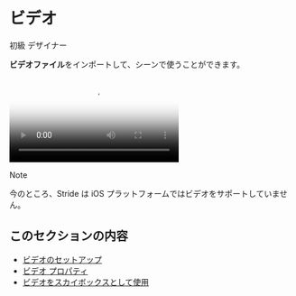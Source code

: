 # ビデオ
<!--
# Video
-->

<span class="badge text-bg-primary">初級</span>
<span class="badge text-bg-success">デザイナー</span>
<!--
<span class="badge text-bg-primary">Beginner</span>
<span class="badge text-bg-success">Designer</span>
-->

**ビデオファイル**をインポートして、シーンで使うことができます。
<!--
You can import **video files** and use them in your scenes.
-->

<p>
<video autoplay loop class="responsive-video" poster="media/video-thumbnail.jpg">
   <source src="media/video-in-game.mp4" type="video/mp4">
</video>
</p>

>[!Note]
>今のところ、Stride は iOS プラットフォームではビデオをサポートしていません。

<!--
>[!Note]
>Currently, Stride doesn't support video on iOS platforms.
-->

## このセクションの内容
<!--
## In this section
-->

* [ビデオのセットアップ](set-up-a-video.md)
* [ビデオ プロパティ](video-properties.md)
* [ビデオをスカイボックスとして使用](use-a-video-as-a-skybox.md)

<!--
* [Set up a video](set-up-a-video.md)
* [Video properties](video-properties.md)
* [Use a video as a skybox](use-a-video-as-a-skybox.md)
-->

